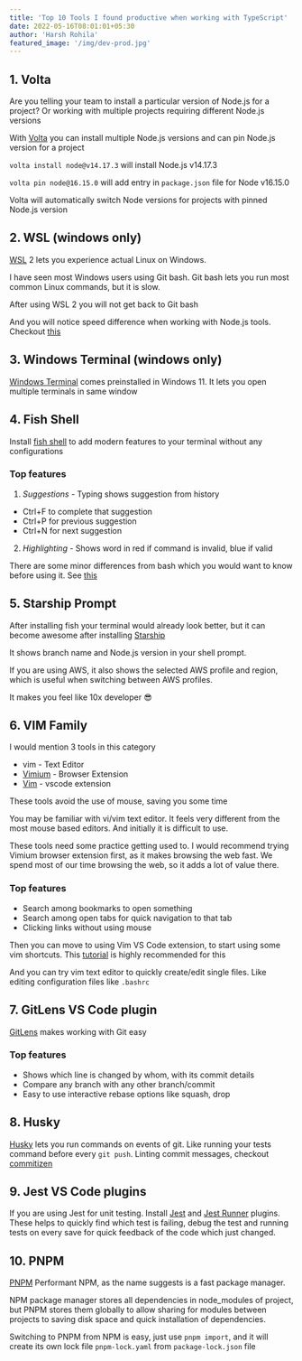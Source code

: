 ```yaml
---
title: 'Top 10 Tools I found productive when working with TypeScript'
date: 2022-05-16T08:01:01+05:30
author: 'Harsh Rohila'
featured_image: '/img/dev-prod.jpg'
---
```


## 1. Volta

Are you telling your team to install a particular version of Node.js for a project? Or working with multiple projects requiring different Node.js versions

With [Volta](https://volta.sh/) you can install multiple Node.js versions and can pin Node.js version for a project

`volta install node@v14.17.3` will install Node.js v14.17.3

`volta pin node@16.15.0` will add entry in `package.json` file for Node v16.15.0

Volta will automatically switch Node versions for projects with pinned Node.js version

## 2. WSL (windows only)

[WSL](https://docs.microsoft.com/en-us/windows/wsl/about) 2 lets you experience actual Linux on Windows.

I have seen most Windows users using Git bash. Git bash lets you run most common Linux commands, but it is slow.

After using WSL 2 you will not get back to Git bash

And you will notice speed difference when working with Node.js tools. Checkout [this](https://levelup.gitconnected.com/working-with-front-end-tools-on-linux-and-windows-the-grand-performance-test-b51a77a71636)

## 3. Windows Terminal (windows only)

[Windows Terminal](https://apps.microsoft.com/store/detail/windows-terminal/9N0DX20HK701?hl=en-in&gl=IN) comes preinstalled in Windows 11. It lets you open multiple terminals in same window

## 4. Fish Shell

Install [fish shell](https://fishshell.com/) to add modern features to your terminal without any configurations

### Top features

1. _Suggestions_ - Typing shows suggestion from history

- Ctrl+F to complete that suggestion
- Ctrl+P for previous suggestion
- Ctrl+N for next suggestion

2. _Highlighting_ - Shows word in red if command is invalid, blue if valid

There are some minor differences from bash which you would want to know before using it. See [this](https://fishshell.com/docs/current/fish_for_bash_users.html#fish-for-bash-users)

## 5. Starship Prompt

After installing fish your terminal would already look better, but it can become awesome after installing
[Starship](https://starship.rs/guide/#%F0%9F%9A%80-installation)

It shows branch name and Node.js version in your shell prompt.

If you are using AWS, it also shows the selected AWS profile and region, which is useful when switching between AWS profiles.

It makes you feel like 10x developer 😎

## 6. VIM Family

I would mention 3 tools in this category

- vim - Text Editor
- [Vimium](https://chrome.google.com/webstore/detail/vimium/dbepggeogbaibhgnhhndojpepiihcmeb?hl=en) - Browser Extension
- [Vim](https://marketplace.visualstudio.com/items?itemName=vscodevim.vim) - vscode extension

These tools avoid the use of mouse, saving you some time

You may be familiar with vi/vim text editor. It feels very different from the most mouse based editors. And initially it is difficult to use.

These tools need some practice getting used to. I would recommend trying Vimium browser extension first, as it makes browsing the web fast. We spend most of our time browsing the web, so it adds a lot of value there.

### Top features

- Search among bookmarks to open something
- Search among open tabs for quick navigation to that tab
- Clicking links without using mouse

Then you can move to using Vim VS Code extension, to start using some vim shortcuts. This [tutorial](https://www.barbarianmeetscoding.com/blog/boost-your-coding-fu-with-vscode-and-vim) is highly recommended for this

And you can try vim text editor to quickly create/edit single files. Like editing configuration files like `.bashrc`

## 7. GitLens VS Code plugin

[GitLens](https://marketplace.visualstudio.com/items?itemName=eamodio.gitlens) makes working with Git easy

### Top features

- Shows which line is changed by whom, with its commit details
- Compare any branch with any other branch/commit
- Easy to use interactive rebase options like squash, drop

## 8. Husky

[Husky](https://typicode.github.io/husky/#/) lets you run commands on events of git. Like running your tests command before every `git push`. Linting commit messages, checkout [commitizen](https://www.npmjs.com/package/commitizen)

## 9. Jest VS Code plugins

If you are using Jest for unit testing. Install [Jest](https://marketplace.visualstudio.com/items?itemName=Orta.vscode-jest) and [Jest Runner](https://marketplace.visualstudio.com/items?itemName=firsttris.vscode-jest-runner) plugins. These helps to quickly find which test is failing, debug the test and running tests on every save for quick feedback of the code which just changed.

## 10. PNPM

[PNPM](https://pnpm.io/) Performant NPM, as the name suggests is a fast package manager.

NPM package manager stores all dependencies in node_modules of project, but PNPM stores them globally to allow sharing for modules between projects to saving disk space and quick installation of dependencies.

Switching to PNPM from NPM is easy, just use `pnpm import`, and it will create its own lock file `pnpm-lock.yaml` from `package-lock.json` file
